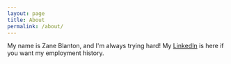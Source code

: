 ```yaml
---
layout: page
title: About
permalink: /about/
---
```


My name is Zane Blanton, and I'm always trying hard!
My [LinkedIn](https://www.linkedin.com/in/zane-blanton-b7b62145) is here if you want my employment history.
